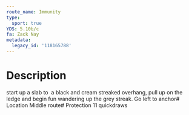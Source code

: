 ```yaml
---
route_name: Immunity
type:
  sport: true
YDS: 5.10b/c
fa: Zack Nay
metadata:
  legacy_id: '118165788'
---
```

# Description
start up a slab to  a black and cream streaked overhang, pull up on the ledge and begin fun wandering up the grey streak. Go left to anchor# Location
Middle route# Protection
11 quickdraws